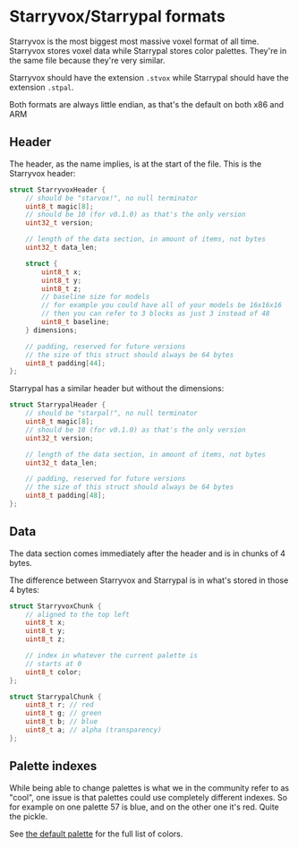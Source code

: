 # Starryvox/Starrypal formats

Starryvox is the most biggest most massive voxel format of all time. Starryvox stores voxel data while
Starrypal stores color palettes. They're in the same file because they're very similar.

Starryvox should have the extension `.stvox` while Starrypal should have the extension `.stpal`.

Both formats are always little endian, as that's the default on both x86 and ARM

## Header

The header, as the name implies, is at the start of the file. This is the Starryvox header:

```c
struct StarryvoxHeader {
    // should be "starvox!", no null terminator
    uint8_t magic[8];
    // should be 10 (for v0.1.0) as that's the only version
    uint32_t version;

    // length of the data section, in amount of items, not bytes
    uint32_t data_len;

    struct {
        uint8_t x;
        uint8_t y;
        uint8_t z;
        // baseline size for models
        // for example you could have all of your models be 16x16x16
        // then you can refer to 3 blocks as just 3 instead of 48
        uint8_t baseline;
    } dimensions;

    // padding, reserved for future versions
    // the size of this struct should always be 64 bytes
    uint8_t padding[44];
};
```

Starrypal has a similar header but without the dimensions:

```c
struct StarrypalHeader {
    // should be "starpal!", no null terminator
    uint8_t magic[8];
    // should be 10 (for v0.1.0) as that's the only version
    uint32_t version;

    // length of the data section, in amount of items, not bytes
    uint32_t data_len;

    // padding, reserved for future versions
    // the size of this struct should always be 64 bytes
    uint8_t padding[48];
};
```

## Data

The data section comes immediately after the header and is in chunks of 4 bytes.

The difference between Starryvox and Starrypal is in what's stored in those 4 bytes:

```c
struct StarryvoxChunk {
    // aligned to the top left
    uint8_t x;
    uint8_t y;
    uint8_t z;

    // index in whatever the current palette is
    // starts at 0
    uint8_t color;
};

struct StarrypalChunk {
    uint8_t r; // red
    uint8_t g; // green
    uint8_t b; // blue
    uint8_t a; // alpha (transparency)
};
```

## Palette indexes

While being able to change palettes is what we in the community refer to as "cool", one issue is that
palettes could use completely different indexes. So for example on one palette 57 is blue, and on the other
one it's red. Quite the pickle.

See [the default palette](./default_palette.md) for the full list of colors.
